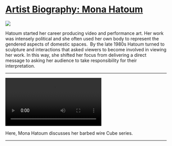 # [Artist Biography: Mona Hatoum](http://artsmia.github.io/griot/#/stories/1063)

![](http://cdn.dx.artsmia.org/thumbs/tn_null.jpg)

Hatoum started her career producing video and performance art. Her work was intensely political and she often used her own body to represent the gendered aspects of domestic spaces.  By the late 1980s Hatoum turned to sculpture and interactions that asked viewers to become involved in viewing her work. In this way, she shifted her focus from delivering a direct message to asking her audience to take responsibility for their interpretation.

---

<video src='null'></video>

Here, Mona Hatoum discusses her barbed wire Cube series.

---
